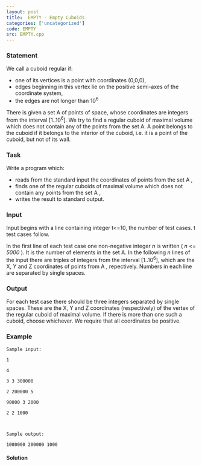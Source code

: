 ```yaml
---
layout: post
title:  EMPTY - Empty Cuboids
categories: ['uncategorized']
code: EMPTY
src: EMPTY.cpp
---
```


### **Statement**

We call a cuboid regular if:

  * one of its vertices is a point with coordinates (0,0,0), 
  * edges beginning in this vertex lie on the positive semi-axes of the coordinate system, 
  * the edges are not longer than 10<sup>6</sup> 

There is given a set A of points of space, whose coordinates are integers
from the interval [1..10<sup>6</sup>]. We try to find a regular cuboid of
maximal volume which does not contain any of the points from the set A. A
point belongs to the cuboid if it belongs to the interior of the cuboid, i.e.
it is a point of the cuboid, but not of its wall.

### Task

Write a program which:

  * reads from the standard input the coordinates of points from the set A , 
  * finds one of the regular cuboids of maximal volume which does not contain any points from the set A , 
  * writes the result to standard output. 

### Input

Input begins with a line containing integer t<=10, the number of test cases. t
test cases follow.

In the first line of each test case one non-negative integer _n_ is written (
_n_ <= _5000_ ). It is the number of elements in the set A. In the
following _n_ lines of the input there are triples of integers from the
interval [1..10<sup>6</sup>], which are the X, Y and Z coordinates of
points from A , repectively. Numbers in each line are separated by single
spaces.

### Output

For each test case there should be three integers separated by single spaces.
These are the X, Y and Z coordinates (respectively) of the vertex of the
regular cuboid of maximal volume. If there is more than one such a cuboid,
choose whichever. We require that all coordinates be positive.

### Example

    
    
    Sample input:
    1
    4
    3 3 300000
    2 200000 5
    90000 3 2000
    2 2 1000
    
    Sample output:
    1000000 200000 1000
    



#### **Solution**



